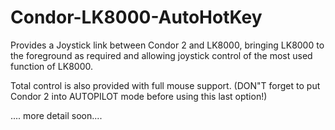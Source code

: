 # Condor-LK8000-AutoHotKey
Provides a Joystick link between Condor 2 and LK8000, bringing LK8000 to the foreground as required and allowing joystick control of the most used function of LK8000. 

Total control is also provided with full mouse support. (DON"T forget to put Condor 2 into AUTOPILOT mode before using this last option!)

.... more detail soon....
